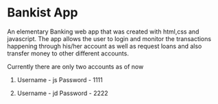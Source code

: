 # Bankist App 

 An elementary Banking web app that was created with html,css and javascript. The app allows the user to login and monitor the transactions happening through his/her account as well as request loans and also transfer money to other different accounts.

 Currently there are only two accounts as of now
 1. Username - js
    Password - 1111

 2. Username - jd
    Password - 2222
